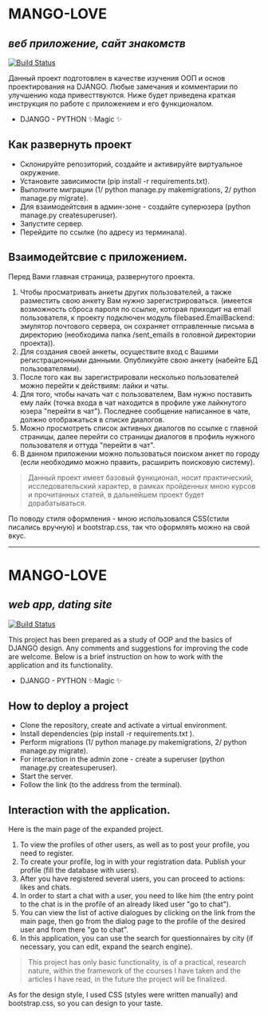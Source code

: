 # MANGO-LOVE  
## _веб приложение, сайт знакомств_

[![Build Status](https://travis-ci.org/joemccann/dillinger.svg?branch=master)](https://travis-ci.org/joemccann/dillinger)

Данный проект подготовлен в качестве изучения ООП и основ проектирования на DJANGO.
Любые замечания и комментарии по улучшению кода привесттвуются.
Ниже будет приведена краткая инструкция по работе с приложением и его функционалом.
  - DJANGO - PYTHON ✨Magic ✨

## Как развернуть проект

- Склонируйте репозиторий, создайте и активируйте виртуальное окружение. 
- Установите зависимости (pip install -r requirements.txt).
- Выполните миграции (1/ python manage.py makemigrations, 2/ python manage.py migrate).
- Для взаимодейтсвия в админ-зоне - создайте суперюзера (python manage.py createsuperuser).
- Запустите сервер.
- Перейдите по ссылке (по адресу из терминала).

## Взаимодейтсвие с приложением.
Перед Вами главная страница, развернутого проекта.
1. Чтобы просматривать анкеты других пользователей, а также разместить свою анкету Вам нужно зарегистрироваться.
(имеется возможность сброса пароля по ссылке, которая приходит на email пользователя,
к проекту подключен модуль filebased.EmailBackend: эмулятор почтового сервера, он сохраняет 
отправленные письма в директорию (необходима папка /sent_emails в головной директории проекта)).
2. Для создания своей анкеты, осуществите вход с Вашими регистрационными данными. 
Опубликуйте свою анкету (набейте БД пользователями).
3. После того как вы зарегистрировали несколько пользователей можно перейти к действиям: 
лайки и чаты.
4. Для того, чтобы начать чат с пользователем, Вам нужно поставить ему лайк 
(точка входа в чат находится в профиле уже лайкнутого юзера "перейти в чат").
Последнее сообщение написанное в чате, должно отображаться в списке диалогов. 
5. Можно просмотреть список активных диалогов по ссылке с главной страницы, далее
перейти со страницы диалогов в профиль нужного пользователя и оттуда "перейти в чат". 
6. В данном приложении можно пользоваться поиском анкет по городу 
(если необходимо можно править, расширить поисковую систему).

> Данный проект имеет базовый функционал,
носит практический, исследовательский характер,
в рамках пройденных мною курсов и прочитанных статей, 
в дальнейшем проект будет дорабатываться.
 
По поводу стиля оформления - мною использовался CSS(стили писались вручную) 
и bootstrap.css, так что оформлять можно на свой вкус.

___________________________________________________________________________________________

# MANGO-LOVE 
## _web app, dating site_
[![Build Status](https://travis-ci.org/joemccann/dillinger.svg?branch=master)](https://travis-ci.org/joemccann/dillinger)

This project has been prepared as a study of OOP and the basics of DJANGO design.
Any comments and suggestions for improving the code are welcome.
Below is a brief instruction on how to work with the application and its functionality.
  - DJANGO - PYTHON ✨Magic ✨

## How to deploy a project

- Clone the repository, create and activate a virtual environment. 
- Install dependencies (pip install -r requirements.txt ).
- Perform migrations (1/ python manage.py makemigrations, 2/ python manage.py migrate).
- For interaction in the admin zone - create a superuser (python manage.py createsuperuser).
- Start the server.
- Follow the link (to the address from the terminal).

## Interaction with the application.
Here is the main page of the expanded project.
1. To view the profiles of other users, as well as to post your profile, you need to register.
2. To create your profile, log in with your registration data. 
Publish your profile (fill the database with users).
3. After you have registered several users, you can proceed to actions:
likes and chats.
4. In order to start a chat with a user, you need to like him 
(the entry point to the chat is in the profile of an already liked user "go to chat").
5. You can view the list of active dialogues by clicking on the link from the main page, then
go from the dialog page to the profile of the desired user and from there "go to chat". 
6. In this application, you can use the search for questionnaires by city
(if necessary, you can edit, expand the search engine).

> This project has only basic functionality,
is of a practical, research nature,
within the framework of the courses I have taken and the articles I have read,
in the future the project will be finalized.
 
As for the design style, I used CSS (styles were written manually)
and bootstrap.css, so you can design to your taste.